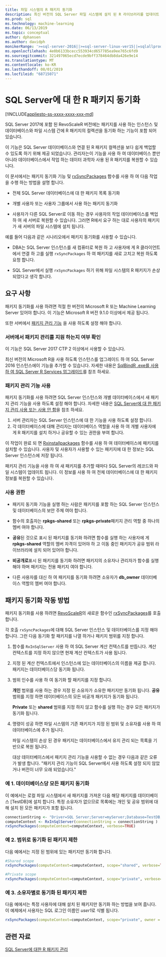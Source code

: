 ```yaml
---
title: 파일 시스템의 R 패키지 동기화
description: 최신 버전의 SQL Server 파일 시스템에 설치 된 R 라이브러리를 업데이트 합니다.
ms.prod: sql
ms.technology: machine-learning
ms.date: 06/13/2019
ms.topic: conceptual
author: dphansen
ms.author: davidph
monikerRange: '>=sql-server-2016||>=sql-server-linux-ver15||=sqlallproducts-allversions'
ms.openlocfilehash: 4e0b6133bcecc553934cd657785ea9ee765c6fd9
ms.sourcegitcommit: 321497065ecd7ecde9bff378464db8da426e9e14
ms.translationtype: MT
ms.contentlocale: ko-KR
ms.lasthandoff: 08/01/2019
ms.locfileid: "68715071"
---
```

# <a name="r-package-synchronization-for-sql-server"></a>SQL Server에 대 한 R 패키지 동기화
[!INCLUDE[appliesto-ss-xxxx-xxxx-xxx-md](../../includes/appliesto-ss-xxxx-xxxx-xxx-md.md)]

SQL Server 2017에 포함 된 RevoScaleR 버전에는 패키지를 사용 하는 인스턴스 및 데이터베이스와 파일 시스템 간에 R 패키지의 컬렉션을 동기화 하는 기능이 포함 되어 있습니다.

이 기능은 SQL Server 데이터베이스와 연결 된 R 패키지 컬렉션을 보다 쉽게 백업할 수 있도록 하기 위해 제공 되었습니다. 관리자는이 기능을 사용 하 여 데이터베이스 뿐만 아니라 데이터베이스에서 작업 하는 데이터 과학자 사용 된 R 패키지를 복원할 수 있습니다.

이 문서에서는 패키지 동기화 기능 및 [rxSyncPackages](https://docs.microsoft.com/machine-learning-server/r-reference/revoscaler/rxsyncpackages) 함수를 사용 하 여 다음 작업을 수행 하는 방법을 설명 합니다.

+ 전체 SQL Server 데이터베이스에 대 한 패키지 목록 동기화

+ 개별 사용자 또는 사용자 그룹에서 사용 하는 패키지 동기화

+ 사용자가 다른 SQL Server로 이동 하는 경우 사용자의 작업 데이터베이스를 백업 하 여 새 서버로 복원할 수 있습니다. 그러면 R에서 요구 하는 대로 사용자의 패키지가 새 서버의 파일 시스템에 설치 됩니다.

예를 들어 다음과 같은 시나리오에서 패키지 동기화를 사용할 수 있습니다.

+ DBA는 SQL Server 인스턴스를 새 컴퓨터로 복원 하 고 사용자에 게 R 클라이언트에서 연결 하 고를 실행 `rxSyncPackages` 하 여 패키지를 새로 고치고 복원 하도록 요청 합니다.

+ SQL Server에서 실행 `rxSyncPackages` 하기 위해 파일 시스템의 R 패키지가 손상 되었다고 생각 합니다.

## <a name="requirements"></a>요구 사항

패키지 동기화를 사용 하려면 적절 한 버전의 Microsoft R 또는 Machine Learning Server 있어야 합니다. 이 기능은 Microsoft R 버전 9.1.0 이상에서 제공 됩니다. 

또한 서버에서 [패키지 관리 기능](r-package-how-to-enable-or-disable.md) 을 사용 하도록 설정 해야 합니다.

### <a name="determine-whether-your-server-supports-package-management"></a>서버에서 패키지 관리를 지원 하는지 여부 확인

이 기능은 SQL Server 2017 CTP 2 이상에서 사용할 수 있습니다.

최신 버전의 Microsoft R을 사용 하도록 인스턴스를 업그레이드 하 여 SQL Server 2016 인스턴스에이 기능을 추가할 수 있습니다. 자세한 내용은 [SqlBindR .exe를 사용 하 여 SQL Server R Services 업그레이드](../install/upgrade-r-and-python.md)를 참조 하세요.

### <a name="enable-the-package-management-feature"></a>패키지 관리 기능 사용

패키지 동기화를 사용 하려면 SQL Server 인스턴스와 개별 데이터베이스에서 새 패키지 관리 기능을 사용 하도록 설정 해야 합니다. 자세한 내용은 [SQL Server에 대 한 패키지 관리 사용 또는 사용 안 함](r-package-how-to-enable-or-disable.md)을 참조 하세요.

1. 서버 관리자는 SQL Server 인스턴스에 대 한 기능을 사용 하도록 설정 합니다.
2. 각 데이터베이스에 대해 관리자는 데이터베이스 역할을 사용 하 여 개별 사용자에 게 R 패키지를 설치 하거나 공유할 수 있는 권한을 부여 합니다.

이 작업이 완료 되 면 [Rxinstallpackages](https://docs.microsoft.com/machine-learning-server/r-reference/revoscaler/rxinstallpackages) 함수를 사용 하 여 데이터베이스에 패키지를 설치할 수 있습니다.  사용자 및 사용자가 사용할 수 있는 패키지에 대 한 정보는 SQL Server 인스턴스에 저장 됩니다. 

패키지 관리 기능을 사용 하 여 새 패키지를 추가할 때마다 SQL Server의 레코드와 파일 시스템이 업데이트 됩니다. 이 정보를 사용 하 여 전체 데이터베이스에 대 한 패키지 정보를 복원할 수 있습니다.

### <a name="permissions"></a>사용 권한

+ 패키지 동기화 기능을 실행 하는 사람은 패키지를 포함 하는 SQL Server 인스턴스 및 데이터베이스의 보안 주체 여야 합니다.

+ 함수의 호출자는 **rpkgs-shared** 또는 **rpkgs-private**패키지 관리 역할 중 하나의 멤버 여야 합니다.

+ **공유**된 것으로 표시 된 패키지를 동기화 하려면 함수를 실행 하는 사용자에 게 **rpkgs-shared** 역할의 멤버 자격이 있어야 하 고 이동 중인 패키지가 공유 범위 라이브러리에 설치 되어 있어야 합니다.

+ **비공개로**표시 된 패키지를 동기화 하려면 패키지의 소유자나 관리자가 함수를 실행 해야 하며 패키지는 전용 패키지 여야 합니다.

+ 다른 사용자를 대신 하 여 패키지를 동기화 하려면 소유자가 **db_owner** 데이터베이스 역할의 멤버 여야 합니다.

## <a name="how-package-synchronization-works"></a>패키지 동기화 작동 방법

패키지 동기화를 사용 하려면 [RevoScaleR](https://docs.microsoft.com/machine-learning-server/r-reference/revoscaler/revoscaler)의 새로운 함수인 [rxSyncPackages](https://docs.microsoft.com/r-server/r-reference/revoscaler/rxsyncpackages)를 호출 합니다. 

각 호출 `rxSyncPackages`에 대해 SQL Server 인스턴스 및 데이터베이스를 지정 해야 합니다. 그런 다음 동기화 할 패키지를 나열 하거나 패키지 범위를 지정 합니다.

1. 함수를 `RxInSqlServer` 사용 하 여 SQL Server 계산 컨텍스트를 만듭니다. 계산 컨텍스트를 지정 하지 않으면 현재 계산 컨텍스트가 사용 됩니다.

2. 지정 된 계산 컨텍스트에서 인스턴스에 있는 데이터베이스의 이름을 제공 합니다. 패키지는 데이터베이스당 동기화 됩니다.

3. 범위 인수를 사용 하 여 동기화 할 패키지를 지정 합니다.

    **개인** 범위를 사용 하는 경우 지정 된 소유자가 소유한 패키지만 동기화 됩니다. **공유** 범위를 지정 하면 데이터베이스의 모든 비공개 패키지가 동기화 됩니다. 
    
    **Private** 또는 **shared** 범위를 지정 하지 않고 함수를 실행 하는 경우 모든 패키지가 동기화 됩니다.

4. 명령이 성공 하면 파일 시스템의 기존 패키지가 지정 된 범위 및 소유자를 사용 하 여 데이터베이스에 추가 됩니다.

    파일 시스템이 손상 된 경우 패키지는 데이터베이스에서 유지 관리 되는 목록을 기반으로 복원 됩니다.

    대상 데이터베이스에서 패키지 관리 기능을 사용할 수 없는 경우 다음과 같은 오류가 발생 합니다. "패키지 관리 기능이 SQL Server에서 사용 하도록 설정 되지 않았거나 버전이 너무 오래 되었습니다."

### <a name="example-1-synchronize-all-package-by-database"></a>예 1. 데이터베이스당 모든 패키지 동기화

이 예에서는 로컬 파일 시스템에서 새 패키지를 가져온 다음 해당 패키지를 데이터베이스 [TestDB]에 설치 합니다. 특정 소유자가 없으므로 목록에는 개인 및 공유 범위에 대해 설치 된 모든 패키지가 포함 됩니다.

```R
connectionString <- "Driver=SQL Server;Server=myServer;Database=TestDB;Trusted_Connection=True;"
computeContext <- RxInSqlServer(connectionString = connectionString )
rxSyncPackages(computeContext=computeContext, verbose=TRUE)
```

### <a name="example-2-restrict-synchronized-packages-by-scope"></a>예 2. 범위로 동기화 된 패키지 제한

다음 예에서는 지정 된 범위에 있는 패키지만 동기화 합니다.

```R
#Shared scope
rxSyncPackages(computeContext=computeContext, scope="shared", verbose=TRUE)

#Private scope
rxSyncPackages(computeContext=computeContext, scope="private", verbose=TRUE)
```

### <a name="example-3-restrict-synchronized-packages-by-owner"></a>예 3. 소유자별로 동기화 된 패키지 제한

다음 예에서는 특정 사용자에 대해 설치 된 패키지만 동기화 하는 방법을 보여 줍니다. 이 예제에서 사용자는 SQL 로그인 이름인 *user1*로 식별 됩니다.

```R
rxSyncPackages(computeContext=computeContext, scope="private", owner = "user1", verbose=TRUE))
```

## <a name="related-resources"></a>관련 자료

[SQL Server에 대한 R 패키지 관리](install-additional-r-packages-on-sql-server.md)
